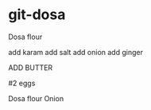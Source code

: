 # git-dosa
Dosa flour

add karam
add salt
add onion
add ginger


ADD BUTTER

#2 eggs

Dosa flour 
Onion


